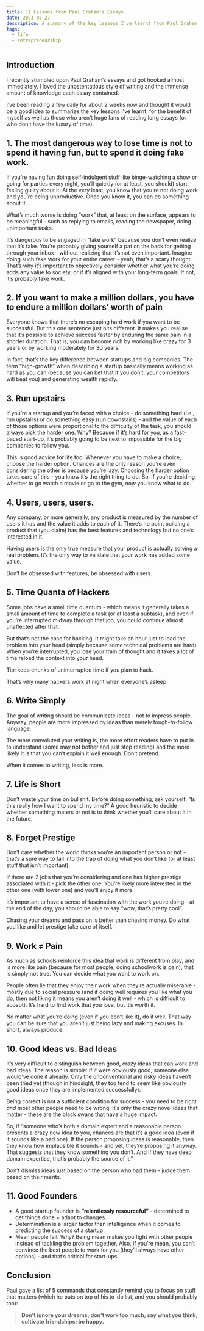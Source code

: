```yaml
---
title: 11 Lessons from Paul Graham's Essays
date: 2023-05-27
description: A summary of the key lessons I've learnt from Paul Graham's essays.
tags:
  - life
  - entrepreneurship
---
```


## Introduction

I recently stumbled upon Paul Graham’s essays and got hooked almost immediately. I loved the unostentatious style of writing and the immense amount of knowledge each essay contained.

I’ve been reading a few daily for about 2 weeks now and thought it would be a good idea to summarize the key lessons I’ve learnt, for the benefit of myself as well as those who aren’t huge fans of reading long essays (or who don’t have the luxury of time).

## 1. **The most dangerous way to lose time is not to spend it having fun, but to spend it doing fake work.**

If you’re having fun doing self-indulgent stuff like binge-watching a show or going for parties every night, you’ll quickly (or at least, you should) start feeling guilty about it. At the very least, you know that you’re not doing work and you’re being unproductive. Once you know it, you can do something about it.

What’s much worse is doing “work” that, at least on the surface, appears to be meaningful - such as replying to emails, reading the newspaper, doing unimportant tasks.

It’s dangerous to be engaged in “fake work” because you don’t even realize that it’s fake. You’re probably giving yourself a pat on the back for getting through your inbox - without realizing that it’s not even important. Imagine doing such fake work for your entire career - yeah, that’s a scary thought. That’s why it’s important to objectively consider whether what you’re doing adds any value to society, or if it’s aligned with your long-term goals. If not, it’s probably fake work.

## 2. If you want to make a million dollars, you have to endure a million dollars’ worth of pain

Everyone knows that there’s no escaping hard work if you want to be successful. But this one sentence just hits different. It makes you realise that it’s possible to achieve success faster by enduring the same pain in a shorter duration. That is, you can become rich by working like crazy for 3 years or by working moderately for 30 years.

In fact, that’s the key difference between startups and big companies. The term “high-growth” when describing a startup basically means working as hard as you can (because you can bet that if you don’t, your competitors will beat you) and generating wealth rapidly.

## 3. Run upstairs

If you’re a startup and you’re faced with a choice - do something hard (i.e., run upstairs) or do something easy (run downstairs) - and the value of each of those options were proportional to the difficulty of the task, you should always pick the harder one. Why? Because if it’s hard for you, as a fast-paced start-up, it’s probably going to be next to impossible for the big companies to follow you.

This is good advice for life too. Whenever you have to make a choice, choose the harder option. Chances are the only reason you’re even considering the other is because you’re lazy. Choosing the harder option takes care of this - you know it’s the right thing to do. So, if you’re deciding whether to go watch a movie or go to the gym, now you know what to do.

## 4. Users, users, users.

Any company, or more generally, any product is measured by the number of users it has and the value it adds to each of it. There’s no point building a product that (you claim) has the best features and technology but no one’s interested in it.

Having users is the only true measure that your product is actually solving a real problem. It’s the only way to validate that your work has added some value.

Don’t be obsessed with features; be obsessed with users.

## 5. Time Quanta of Hackers

Some jobs have a small time quantum - which means it generally takes a small amount of time to complete a task (or at least a subtask), and even if you’re interrupted midway through that job, you could continue almost unaffected after that.

But that’s not the case for hacking. It might take an hour just to load the problem into your head (simply because some technical problems are hard). When you’re interrupted, you lose your train of thought and it takes a lot of time reload the context into your head.

Tip: keep chunks of uninterrupted time if you plan to hack.

That’s why many hackers work at night when everyone’s asleep.

## 6. Write Simply

The goal of writing should be communicate ideas - not to impress people. Anyway, people are more impressed by ideas than merely tough-to-follow language.

The more convoluted your writing is, the more effort readers have to put in to understand (some may not bother and just stop reading) and the more likely it is that you can’t explain it well enough. Don’t pretend.

When it comes to writing, less is more.

## 7. Life is Short

Don’t waste your time on bullshit. Before doing something, ask yourself: “Is this really how I want to spend my time?” A good heuristic to decide whether something maters or not is to think whether you’ll care about it in the future.

## 8. Forget Prestige

Don’t care whether the world thinks you’re an important person or not - that’s a sure way to fall into the trap of doing what you don’t like (or at least stuff that isn’t important).

If there are 2 jobs that you’re considering and one has higher prestige associated with it - pick the other one. You’re likely more interested in the other one (with lower one) and you’ll enjoy it more.

It’s important to have a sense of fascination with the work you’re doing - at the end of the day, you should be able to say “wow, that’s pretty cool”.

Chasing your dreams and passion is better than chasing money. Do what you like and let prestige take care of itself.

## 9. Work ≠ Pain

As much as schools reinforce this idea that work is different from play, and is more like pain (because for most people, doing schoolwork is pain), that is simply not true. You can decide what you want to work on.

People often lie that they enjoy their work when they’re actually miserable - mostly due to social pressure (and if doing well requires you like what you do, then not liking it means you aren’t doing it well - which is difficult to accept). It’s hard to find work that you love, but it’s worth it.

No matter what you’re doing (even if you don’t like it), do it well. That way you can be sure that you aren’t just being lazy and making excuses. In short, always produce.

## 10. Good Ideas vs. Bad Ideas

It’s very difficult to distinguish between good, crazy ideas that can work and bad ideas. The reason is simple: if it were obviously good, someone else would’ve done it already. Only the unconventional and risky ideas haven’t been tried yet (though in hindsight, they too tend to seem like obviously good ideas once they are implemented successfully).

Being correct is not a sufficient condition for success - you need to be right _and_ most other people need to be wrong. It’s only the crazy novel ideas that matter - these are the black swans that have a huge impact.

So, if “someone who’s both a domain expert and a reasonable person presents a crazy new idea to you, chances are that it’s a good idea (even if it sounds like a bad one). If the person proposing ideas is reasonable, then they know how implausible it sounds - and yet, they’re proposing it anyway. That suggests that they know something you don’t. And if they have deep domain expertise, that’s probably the source of it.”

Don’t dismiss ideas just based on the person who had them - judge them based on their merits.

## 11. Good Founders

- A good startup founder is **“relentlessly resourceful”** - determined to get things done + adapt to changes.
- Determination is a larger factor than intelligence when it comes to predicting the success of a startup.
- Mean people fail. Why? Being mean makes you fight with other people instead of tackling the problem together. Also, if you’re mean, you can’t convince the best people to work for you (they’ll always have other options) - and that’s critical for start-ups.

## Conclusion

Paul gave a list of 5 commands that constantly remind you to focus on stuff that matters (which he puts on top of his to-do list, and you should probably too):

> **Don't ignore your dreams; don't work too much; say what you think; cultivate friendships; be happy.**

